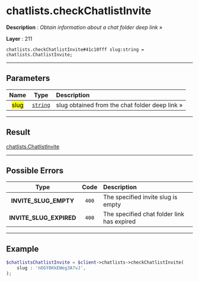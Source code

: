 # chatlists.checkChatlistInvite

**Description** : *Obtain information about a chat folder deep link »*

**Layer** : 211

```tl
chatlists.checkChatlistInvite#41c10fff slug:string = chatlists.ChatlistInvite;
```

---

## Parameters

| Name | Type | Description |
| :---: | :---: | :--- |
| <mark>slug</mark> | [`string`](type/string) | slug obtained from the chat folder deep link » |

---

## Result

[chatlists.ChatlistInvite](type/chatlists.ChatlistInvite)

---

## Possible Errors

| Type | Code | Description |
| :---: | :---: | :--- |
| **INVITE_SLUG_EMPTY** | `400` | The specified invite slug is empty |
| **INVITE_SLUG_EXPIRED** | `400` | The specified chat folder link has expired |

---

## Example

```php
$chatlistsChatlistInvite = $client->chatlists->checkChatlistInvite(
	slug : 'nOGY8KkEWeg3A7vJ',
);
```